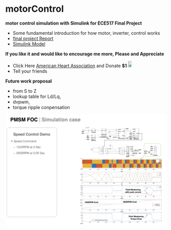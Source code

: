 # motorControl
**motor control simulation with Simulink for ECE517 Final Project**<br />
* Some fundamental introduction for how motor, inverter, control works
* [final project Report](https://github.com/foreverui/motorControl/blob/main/PMSM%20FOC%20Control%20PDF.pdf)<br />
* [Simulink Model](https://github.com/foreverui/motorControl/blob/main/PMmotorFocECE517.slx)<br />

**If you like it and would like to encourage me more, Please and Appreciate**<br /> 
* Click Here [American Heart Association](https://raiseyourwayforaha.funraise.org/fundraiser/ethan-guan?fundraiserPrompt=2854525) and Donate **$1** <a href="https://raiseyourwayforaha.funraise.org/fundraiser/ethan-guan?fundraiserPrompt=2854525"><img src="https://www.heart.org/-/media/Life-is-Why/Logos/Life_is_Why_logo.png" width=15% height=15%></a>
* Tell your friends

**Future work proposal**
* from S to Z
* lookup table for Ld/Lq, 
* dvpwm, 
* torque ripple conpensation

![Performance Demo](ShowPerf.png)

